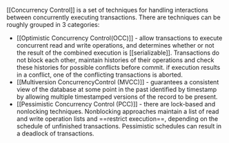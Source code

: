 [[Concurrency Control]] is a set of techniques  for handling interactions between concurrently executing transactions.
There are techniques can be roughly grouped in 3 categories:
- [[Optimistic Concurrency Control(OCC)]] - allow transactions to execute concurrent read and write operations, and determines whether or not the result of the combined execution is [[serializable]]. Transactions do not block each other, maintain histories of their operations and check these histories for possible conflicts before commit. if execution results in a conflict, one of the conflicting transactions is aborted.
- [[Multiversion ConcurrencyControl (MVCC)]] - guarantees a consistent view of the database at some point in the past identified by timestamp  by allowing multiple timestamped versions of the record to be present.
- [[Pessimistic Concurrency Control (PCC)]] - there are lock-based and nonlocking techniques. Nonblocking approaches maintain a list of read and write operation lists and ==restrict execution==, depending on the schedule of unfinished transactions. Pessimistic schedules can result in a deadlock of transactions.